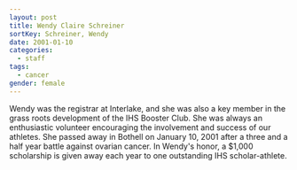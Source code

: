 ```yaml
---
layout: post
title: Wendy Claire Schreiner
sortKey: Schreiner, Wendy
date: 2001-01-10
categories:
  - staff
tags:
  - cancer
gender: female
---
```

Wendy was the registrar at Interlake, and she was also a key member in the grass roots development of the IHS Booster Club.  She was always an enthusiastic volunteer encouraging the involvement and success of our athletes.  She passed away in Bothell on January 10, 2001 after a three and a half year battle against ovarian cancer.  In Wendy's honor, a $1,000 scholarship is given away each year to one outstanding IHS scholar-athlete.
